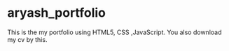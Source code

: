 # aryash_portfolio
This is the my portfolio using HTML5, CSS ,JavaScript. You also download my cv by this.
